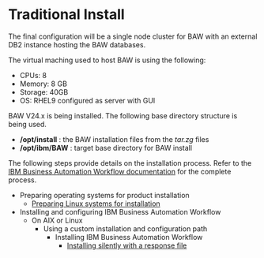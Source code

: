 # Traditional Install

The final configuration will be a single node cluster for BAW with an external DB2 instance hosting the BAW databases.

The virtual maching used to host BAW is using the following:

* CPUs: 8
* Memory: 8 GB
* Storage: 40GB
* OS: RHEL9 configured as server with GUI

BAW V24.x is being installed. The following base directory structure is being used.

* **/opt/install** : the BAW installation files from the _tar.zg_ files
* **/opt/ibm/BAW** : target base directory for BAW install

The following steps provide details on the installation process. Refer to the [IBM Business Automation Workflow documentation](https://www.ibm.com/docs/en/baw/24.x) for the complete process.

* Preparing operating systems for product installation
  * [Preparing Linux systems for installation](./linux_os_prep.md)
* Installing and configuring IBM Business Automation Workflow
  * On AIX or Linux
    * Using a custom installation and configuration path
      * Installing IBM Business Automation Workflow
        * [Installing silently with a response file](./response_file_install.md)
